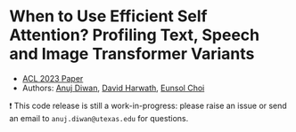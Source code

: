 # When to Use Efficient Self Attention? Profiling Text, Speech and Image Transformer Variants
- [ACL 2023 Paper](https://arxiv.org/pdf/2306.08667.pdf)
- Authors: [Anuj Diwan](https://ajd12342.github.io/), [David Harwath](https://www.cs.utexas.edu/~harwath/), [Eunsol Choi](https://www.cs.utexas.edu/~eunsol/)

:exclamation: This code release is still a work-in-progress: please raise an issue or send an email to `anuj.diwan@utexas.edu` for questions.

